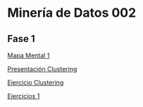 # Minería de Datos 002

## Fase 1

[Mapa Mental 1](https://github.com/gnoelopez/MineriaDeDatos/blob/master/MapaMental_1_1812678.pdf)

[Presentación Clustering](https://github.com/patyarvizu/Mineria-de-datos/blob/master/Presentacion_Clustering_002_(Con_Ejercicio).pdf)

[Ejercicio Clustering](https://github.com/patyarvizu/Mineria-de-datos/blob/master/EjercicioClustering.ipynb)

[Ejercicios 1](https://github.com/gnoelopez/MineriaDeDatos/blob/master/Ejercicios1_1_002.pdf)
